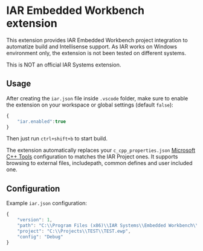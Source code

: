 # IAR Embedded Workbench extension

This extension provides IAR Embedded Workbench project integration to automatize build and Intellisense support.
As IAR works on Windows environment only, the extension is not been tested on different systems.

This is NOT an official IAR Systems extension.

## Usage

After creating the `iar.json` file inside `.vscode` folder, make sure to enable the extension on your workspace or global settings (default `false`):

```javascript
{
    "iar.enabled":true
}
```

Then just run `ctrl+shift+b` to start build.

The extension automatically replaces your `c_cpp_properties.json` [Microsoft C++ Tools][cpptools] configuration to matches the IAR Project ones.
It supports browsing to external files, includepath, common defines and user included one.

## Configuration

Example `iar.json` configuration:
```javascript
{
    "version": 1,
    "path": "C:\\Program Files (x86)\\IAR Systems\\Embedded Workbench\\",
    "project": "C:\\Projects\\TEST\\TEST.ewp",
    "config": "Debug"
}
```
[cpptools]: https://marketplace.visualstudio.com/items?itemName=ms-vscode.cpptools
